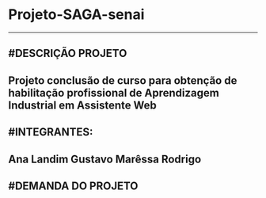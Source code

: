 # Projeto-SAGA-senai
-------------------------------------------------------------------------------------------------------------------------------------------------------------------------------
#DESCRIÇÃO PROJETO
---------------------------------------------------------------------------------------------------------------------------------------------------------------------------------
Projeto conclusão de curso para obtenção de habilitação profissional de Aprendizagem Industrial em Assistente Web 
---------------------------------------------------------------------------------------------------------------------------------------------------------------------------------
#INTEGRANTES:
--------------------------------------------------------------------------------------------------------------------------------------------------------------------------------
Ana Landim
Gustavo 
Marêssa
Rodrigo
--------------------------------------------------------------------------------------------------------------------------------------------------------------------------------
#DEMANDA DO PROJETO
------------------------------------------------------------------------------------------------------------------------------------------------------------------------------------
